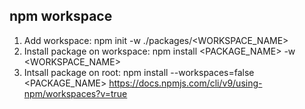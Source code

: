 ## npm workspace

1. Add workspace: npm init -w ./packages/<WORKSPACE_NAME>
2. Install package on workspace: npm install <PACKAGE_NAME> -w <WORKSPACE_NAME>
3. Intsall package on root: npm install --workspaces=false <PACKAGE_NAME>
   https://docs.npmjs.com/cli/v9/using-npm/workspaces?v=true
